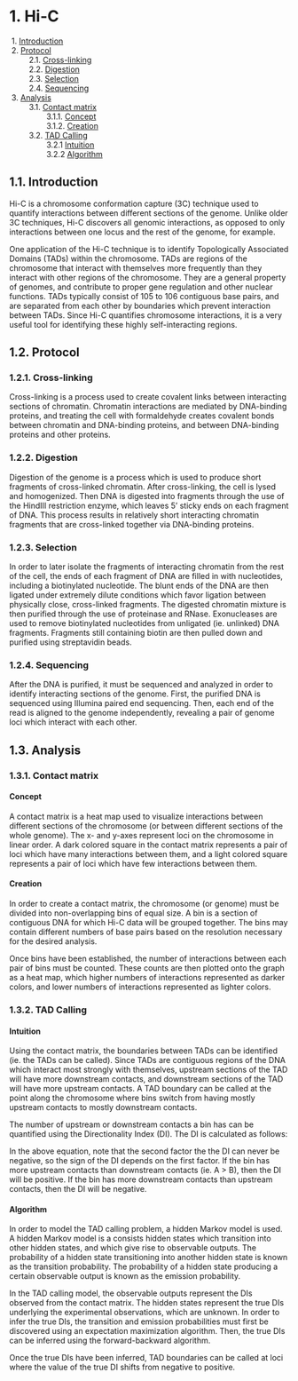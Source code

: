 # 1. Hi-C
&nbsp;1. [Introduction](#11)  
&nbsp;2. [Protocol](#12)  
&nbsp;&nbsp;&nbsp;&nbsp;&nbsp;&nbsp;&nbsp;&nbsp;&nbsp;2.1. [Cross-linking](#121)  
&nbsp;&nbsp;&nbsp;&nbsp;&nbsp;&nbsp;&nbsp;&nbsp;&nbsp;2.2. [Digestion](#122)  
&nbsp;&nbsp;&nbsp;&nbsp;&nbsp;&nbsp;&nbsp;&nbsp;&nbsp;2.3. [Selection](#123)  
&nbsp;&nbsp;&nbsp;&nbsp;&nbsp;&nbsp;&nbsp;&nbsp;&nbsp;2.4. [Sequencing](#123)  
&nbsp;3. [Analysis](#13)  
&nbsp;&nbsp;&nbsp;&nbsp;&nbsp;&nbsp;&nbsp;&nbsp;&nbsp;3.1. [Contact matrix](#131)  
&nbsp;&nbsp;&nbsp;&nbsp;&nbsp;&nbsp;&nbsp;&nbsp;&nbsp;&nbsp;&nbsp;&nbsp;&nbsp;&nbsp;&nbsp;&nbsp;&nbsp;3.1.1. [Concept](#1311)  
&nbsp;&nbsp;&nbsp;&nbsp;&nbsp;&nbsp;&nbsp;&nbsp;&nbsp;&nbsp;&nbsp;&nbsp;&nbsp;&nbsp;&nbsp;&nbsp;&nbsp;3.1.2. [Creation](#1312)  
&nbsp;&nbsp;&nbsp;&nbsp;&nbsp;&nbsp;&nbsp;&nbsp;&nbsp;3.2. [TAD Calling](#132)  
&nbsp;&nbsp;&nbsp;&nbsp;&nbsp;&nbsp;&nbsp;&nbsp;&nbsp;&nbsp;&nbsp;&nbsp;&nbsp;&nbsp;&nbsp;&nbsp;&nbsp;3.2.1 [Intuition](#1321)  
&nbsp;&nbsp;&nbsp;&nbsp;&nbsp;&nbsp;&nbsp;&nbsp;&nbsp;&nbsp;&nbsp;&nbsp;&nbsp;&nbsp;&nbsp;&nbsp;&nbsp;3.2.2 [Algorithm](#1322)  

## 1.1. Introduction<a name="11"></a>

Hi-C is a chromosome conformation capture (3C) technique used to quantify interactions between different sections of the genome. Unlike older 3C techniques, Hi-C discovers all genomic interactions, as opposed to only interactions between one locus and the rest of the genome, for example.

One application of the Hi-C technique is to identify Topologically Associated Domains (TADs) within the chromosome. TADs are regions of the chromosome that interact with themselves more frequently than they interact with other regions of the chromosome. They are a general property of genomes, and contribute to proper gene regulation and other nuclear functions. TADs typically consist of 105 to 106 contiguous base pairs, and are separated from each other by boundaries which prevent interaction between TADs. Since Hi-C quantifies chromosome interactions, it is a very useful tool for identifying these highly self-interacting regions.

## 1.2. Protocol<a name="12"></a>



### 1.2.1. Cross-linking<a name="121"></a>

Cross-linking is a process used to create covalent links between interacting sections of chromatin. Chromatin interactions are mediated by DNA-binding proteins, and treating the cell with formaldehyde creates covalent bonds between chromatin and DNA-binding proteins, and between DNA-binding proteins and other proteins.

### 1.2.2. Digestion<a name="122"></a>

Digestion of the genome is a process which is used to produce short fragments of cross-linked chromatin. After cross-linking, the cell is lysed and homogenized. Then DNA is digested into fragments through the use of the HindIII restriction enzyme, which leaves 5’ sticky ends on each fragment of DNA. This process results in relatively short interacting chromatin fragments that are cross-linked together via DNA-binding proteins.

### 1.2.3. Selection<a name="123"></a>

In order to later isolate the fragments of interacting chromatin from the rest of the cell, the ends of each fragment of DNA are filled in with nucleotides, including a biotinylated nucleotide. The blunt ends of the DNA are then ligated under extremely dilute conditions which favor ligation between physically close, cross-linked fragments. The digested chromatin mixture is then purified through the use of proteinase and RNase. Exonucleases are used to remove biotinylated nucleotides from unligated (ie. unlinked) DNA fragments. Fragments still containing biotin are then pulled down and purified using streptavidin beads. 

### 1.2.4. Sequencing<a name="124"></a>

After the DNA is purified, it must be sequenced and analyzed in order to identify interacting sections of the genome. First, the purified DNA is sequenced using Illumina paired end sequencing. Then, each end of the read is aligned to the genome independently, revealing a pair of genome loci which interact with each other.

## 1.3. Analysis<a name="13"></a>
### 1.3.1. Contact matrix<a name="131"></a> 

#### Concept<a name="1311"></a>

A contact matrix is a heat map used to visualize interactions between different sections of the chromosome (or between different sections of the whole genome). The x- and y-axes represent loci on the chromosome in linear order. A dark colored square in the contact matrix represents a pair of loci which have many interactions between them, and a light colored square represents a pair of loci which have few interactions between them.

#### Creation<a name="1312"></a>

In order to create a contact matrix, the chromosome (or genome) must be divided into non-overlapping bins of equal size. A bin is a section of contiguous DNA for which Hi-C data will be grouped together. The bins may contain different numbers of base pairs based on the resolution necessary for the desired analysis.

Once bins have been established, the number of interactions between each pair of bins must be counted. These counts are then plotted onto the graph as a heat map, which higher numbers of interactions represented as darker colors, and lower numbers of interactions represented as lighter colors.

### 1.3.2. TAD Calling<a name="132"></a>
#### Intuition<a name="1321"></a>

Using the contact matrix, the boundaries between TADs can be identified (ie. the TADs can be called). Since TADs are contiguous regions of the DNA which interact most strongly with themselves, upstream sections of the TAD will have more downstream contacts, and downstream sections of the TAD will have more upstream contacts. A TAD boundary can be called at the point along the chromosome where bins switch from having mostly upstream contacts to mostly downstream contacts.

The number of upstream or downstream contacts a bin has can be quantified using the Directionality Index (DI). The DI is calculated as follows:

In the above equation, note that the second factor the the DI can never be negative, so the sign of the DI depends on the first factor. If the bin has more upstream contacts than downstream contacts (ie. A > B), then the DI will be positive. If the bin has more downstream contacts than upstream contacts, then the DI will be negative.

#### Algorithm<a name="1322"></a>
    
In order to model the TAD calling problem, a hidden Markov model is used. A hidden Markov model is a consists hidden states which transition into other hidden states, and which give rise to observable outputs. The probability of a hidden state transitioning into another hidden state is known as the transition probability. The probability of a hidden state producing a certain observable output is known as the emission probability.

In the TAD calling model, the observable outputs represent the DIs observed from the contact matrix. The hidden states represent the true DIs underlying the experimental observations, which are unknown. In order to infer the true DIs, the transition and emission probabilities must first be discovered using an expectation maximization algorithm. Then, the true DIs can be inferred using the forward-backward algorithm.

Once the true DIs have been inferred, TAD boundaries can be called at loci where the value of the true DI shifts from negative to positive.

